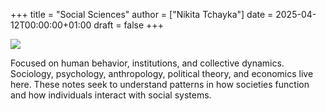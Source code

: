 +++
title = "Social Sciences"
author = ["Nikita Tchayka"]
date = 2025-04-12T00:00:00+01:00
draft = false
+++

<img class="noise" src="/images/social_sciences.png"></img>

Focused on human behavior, institutions, and collective dynamics. Sociology, psychology, anthropology, political theory, and economics live here. These notes seek to understand patterns in how societies function and how individuals interact with social systems.
